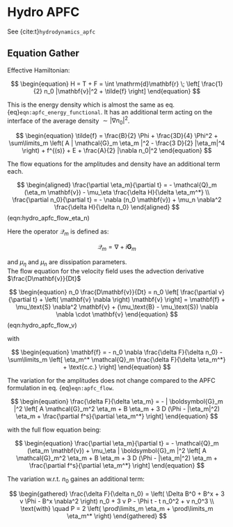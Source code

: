 # Hydro APFC

See {cite:t}`hydrodynamics_apfc`

## Equation Gather

Effective Hamiltonian:

$$
\begin{equation}
H = T + F = \int \mathrm{d}\mathbf{r} \; \left[
    \frac{1}{2} n_0 |\mathbf{v}|^2 + \tilde{f}
\right]
\end{equation}
$$

This is the energy density which is almost the same as eq.
{eq}`eqn:apfc_energy_functional`. It has an additional term acting on the
interface of the average density $\sim |\nabla n_0|^2$.

$$
\begin{equation}
    \tilde{f} =
    \frac{B}{2} \Phi + \frac{3D}{4} \Phi^2 +
    \sum\limits_m \left(
        A | \mathcal{G}_m \eta_m |^2 - \frac{3 D}{2} |\eta_m|^4
    \right)
    + f^{(s)} + E
    + \frac{A}{2} |\nabla n_0|^2
\end{equation}
$$

The flow equations for the amplitudes and density have an additional term each.

$$
\begin{aligned}
    \frac{\partial \eta_m}{\partial t} =
        - \mathcal{Q}_m (\eta_m \mathbf{v})
        - \mu_\eta \frac{\delta H}{\delta \eta_m^*} \\
    \frac{\partial n_0}{\partial t} =
        - \nabla (n_0 \mathbf{v})
        + \mu_n \nabla^2 \frac{\delta H}{\delta n_0}
\end{aligned}
$$ (eqn:hydro_apfc_flow_eta_n)

Here the operator $\mathcal{Q}_m$ is defined as:

$$
\begin{equation}
    \mathcal{Q}_m = \nabla + i \mathbf{G}_m
\end{equation}
$$

and $\mu_\eta$ and $\mu_n$ are dissipation parameters. <br>
The flow equation for the velocity field uses the advection derivative
$\frac{D\mathbf{v}}{Dt}$

$$
\begin{equation}
    n_0 \frac{D\mathbf{v}}{Dt} =
        n_0 \left[
            \frac{\partial v}{\partial t} +
            \left( \mathbf{v} \nabla \right) \mathbf{v}
        \right]
    = \mathbf{f} + \mu_\text{S} \nabla^2 \mathbf{v} +
        (\mu_\text{B} - \mu_\text{S}) \nabla \nabla \cdot \mathbf{v}
\end{equation}
$$ (eqn:hydro_apfc_flow_v)

with

$$
\begin{equation}
    \mathbf{f} =
        - n_0 \nabla \frac{\delta F}{\delta n_0} -
        \sum\limits_m \left[
            \eta_m^* \mathcal{Q}_m \frac{\delta F}{\delta \eta_m^*} + \text{c.c.}
        \right]
\end{equation}
$$

The variation for the amplitudes does not change compared to the APFC formulation
in eq. {eq}`eqn:apfc_flow`.

$$
\begin{equation}
    \frac{\delta F}{\delta \eta_m} =
    - | \boldsymbol{G}_m |^2 \left[
        A \mathcal{G}_m^2 \eta_m + B \eta_m + 3 D (\Phi - |\eta_m|^2) \eta_m + \frac{\partial f^s}{\partial \eta_m^*}
    \right]
\end{equation}
$$

with the full flow equation being:

$$
\begin{equation}
    \frac{\partial \eta_m}{\partial t} =
    - \mathcal{Q}_m (\eta_m \mathbf{v})
    + \mu_\eta | \boldsymbol{G}_m |^2 \left[
        A \mathcal{G}_m^2 \eta_m + B \eta_m + 3 D (\Phi - |\eta_m|^2) \eta_m + \frac{\partial f^s}{\partial \eta_m^*}
    \right]
\end{equation}
$$

The variation w.r.t. $n_0$ gaines an additional term:

$$
\begin{gathered}
    \frac{\delta F}{\delta n_0} =
    \left(
        \Delta B^0 + B^x + 3 v \Phi - B^x \nabla^2
    \right) n_0
    + 3 v P - \Phi t
    - t n_0^2 + v n_0^3 \\
    \text{with} \quad
    P = 2 \left(
        \prod\limits_m \eta_m + \prod\limits_m \eta_m^*
    \right)
\end{gathered}
$$
